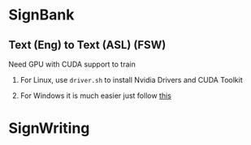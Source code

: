 # SignBank

## Text (Eng) to Text (ASL) (FSW)

Need GPU with CUDA support to train

  1. For Linux, use `driver.sh` to install Nvidia Drivers and CUDA Toolkit

  2. For Windows it is much easier just follow [this](https://github.com/pytorch/pytorch?tab=readme-ov-file#prerequisites)

# SignWriting
